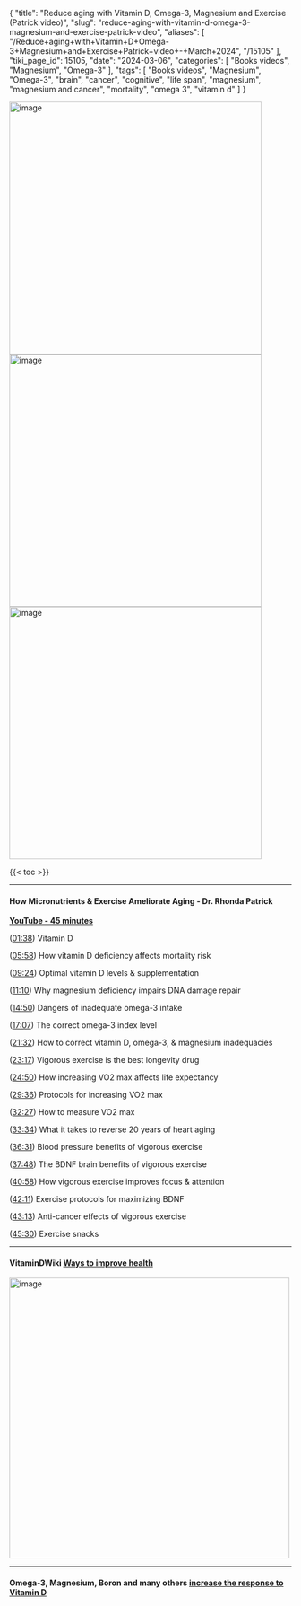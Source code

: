{
    "title": "Reduce aging with Vitamin D, Omega-3, Magnesium and Exercise (Patrick video)",
    "slug": "reduce-aging-with-vitamin-d-omega-3-magnesium-and-exercise-patrick-video",
    "aliases": [
        "/Reduce+aging+with+Vitamin+D+Omega-3+Magnesium+and+Exercise+Patrick+video+-+March+2024",
        "/15105"
    ],
    "tiki_page_id": 15105,
    "date": "2024-03-06",
    "categories": [
        "Books videos",
        "Magnesium",
        "Omega-3"
    ],
    "tags": [
        "Books videos",
        "Magnesium",
        "Omega-3",
        "brain",
        "cancer",
        "cognitive",
        "life span",
        "magnesium",
        "magnesium and cancer",
        "mortality",
        "omega 3",
        "vitamin d"
    ]
}


<img src="https://d378j1rmrlek7x.cloudfront.net/attachments/png/smokers-omega-3-patrick.png" alt="image" width="450">

<img src="https://d378j1rmrlek7x.cloudfront.net/attachments/png/reverse-epigenetic-age.png" alt="image" width="450">

<img src="https://d378j1rmrlek7x.cloudfront.net/attachments/png/omega-3-reduces-scd.png" alt="image" width="450">

{{< toc >}}

---

#### How Micronutrients & Exercise Ameliorate Aging - Dr. Rhonda Patrick

 **[YouTube - 45 minutes](https://www.youtube.com/watch?v=uGNLrWxsTiw&ab_channel=FoundMyFitness)** 

([01:38](https://www.youtube.com/watch?v=uGNLrWxsTiw&t=98s)) Vitamin D

([05:58](https://www.youtube.com/watch?v=uGNLrWxsTiw&t=358s)) How vitamin D deficiency affects mortality risk

([09:24](https://www.youtube.com/watch?v=uGNLrWxsTiw&t=564s)) Optimal vitamin D levels & supplementation

([11:10](https://www.youtube.com/watch?v=uGNLrWxsTiw&t=670s)) Why magnesium deficiency impairs DNA damage repair

([14:50](https://www.youtube.com/watch?v=uGNLrWxsTiw&t=890s)) Dangers of inadequate omega-3 intake

([17:07](https://www.youtube.com/watch?v=uGNLrWxsTiw&t=1027s)) The correct omega-3 index level

([21:32](https://www.youtube.com/watch?v=uGNLrWxsTiw&t=1292s)) How to correct vitamin D, omega-3, & magnesium inadequacies

([23:17](https://www.youtube.com/watch?v=uGNLrWxsTiw&t=1397s)) Vigorous exercise is the best longevity drug

([24:50](https://www.youtube.com/watch?v=uGNLrWxsTiw&t=1490s)) How increasing VO2 max affects life expectancy

([29:36](https://www.youtube.com/watch?v=uGNLrWxsTiw&t=1776s)) Protocols for increasing VO2 max

([32:27](https://www.youtube.com/watch?v=uGNLrWxsTiw&t=1947s)) How to measure VO2 max

([33:34](https://www.youtube.com/watch?v=uGNLrWxsTiw&t=2014s)) What it takes to reverse 20 years of heart aging

([36:31](https://www.youtube.com/watch?v=uGNLrWxsTiw&t=2191s)) Blood pressure benefits of vigorous exercise

([37:48](https://www.youtube.com/watch?v=uGNLrWxsTiw&t=2268s)) The BDNF brain benefits of vigorous exercise

([40:58](https://www.youtube.com/watch?v=uGNLrWxsTiw&t=2458s)) How vigorous exercise improves focus & attention

([42:11](https://www.youtube.com/watch?v=uGNLrWxsTiw&t=2531s)) Exercise protocols for maximizing BDNF

([43:13](https://www.youtube.com/watch?v=uGNLrWxsTiw&t=2593s)) Anti-cancer effects of vigorous exercise

([45:30](https://www.youtube.com/watch?v=uGNLrWxsTiw&t=2730s)) Exercise snacks 

---

#### VitaminDWiki [Ways to improve health](/posts/ways-to-improve-health)

<img src="/attachments/d3.mock.jpg" alt="image" width="500">

---

#### Omega-3, Magnesium, Boron and many others [increase the response to Vitamin D](/posts/reasons-for-low-response-to-vitamin-d)